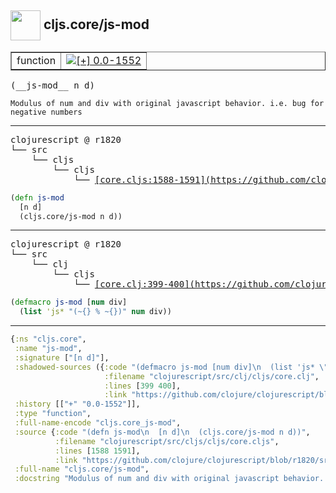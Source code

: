 ## <img width="48px" valign="middle" src="http://i.imgur.com/Hi20huC.png"> cljs.core/js-mod

 <table border="1">
<tr>
<td>function</td>
<td><a href="https://github.com/cljsinfo/api-refs/tree/0.0-1552"><img valign="middle" alt="[+] 0.0-1552" src="https://img.shields.io/badge/+-0.0--1552-lightgrey.svg"></a> </td>
</tr>
</table>

 <samp>
(__js-mod__ n d)<br>
</samp>

```
Modulus of num and div with original javascript behavior. i.e. bug for negative numbers
```

---

 <pre>
clojurescript @ r1820
└── src
    └── cljs
        └── cljs
            └── <ins>[core.cljs:1588-1591](https://github.com/clojure/clojurescript/blob/r1820/src/cljs/cljs/core.cljs#L1588-L1591)</ins>
</pre>

```clj
(defn js-mod
  [n d]
  (cljs.core/js-mod n d))
```


---

 <pre>
clojurescript @ r1820
└── src
    └── clj
        └── cljs
            └── <ins>[core.clj:399-400](https://github.com/clojure/clojurescript/blob/r1820/src/clj/cljs/core.clj#L399-L400)</ins>
</pre>

```clj
(defmacro js-mod [num div]
  (list 'js* "(~{} % ~{})" num div))
```

---

```clj
{:ns "cljs.core",
 :name "js-mod",
 :signature ["[n d]"],
 :shadowed-sources ({:code "(defmacro js-mod [num div]\n  (list 'js* \"(~{} % ~{})\" num div))",
                     :filename "clojurescript/src/clj/cljs/core.clj",
                     :lines [399 400],
                     :link "https://github.com/clojure/clojurescript/blob/r1820/src/clj/cljs/core.clj#L399-L400"}),
 :history [["+" "0.0-1552"]],
 :type "function",
 :full-name-encode "cljs.core_js-mod",
 :source {:code "(defn js-mod\n  [n d]\n  (cljs.core/js-mod n d))",
          :filename "clojurescript/src/cljs/cljs/core.cljs",
          :lines [1588 1591],
          :link "https://github.com/clojure/clojurescript/blob/r1820/src/cljs/cljs/core.cljs#L1588-L1591"},
 :full-name "cljs.core/js-mod",
 :docstring "Modulus of num and div with original javascript behavior. i.e. bug for negative numbers"}

```
